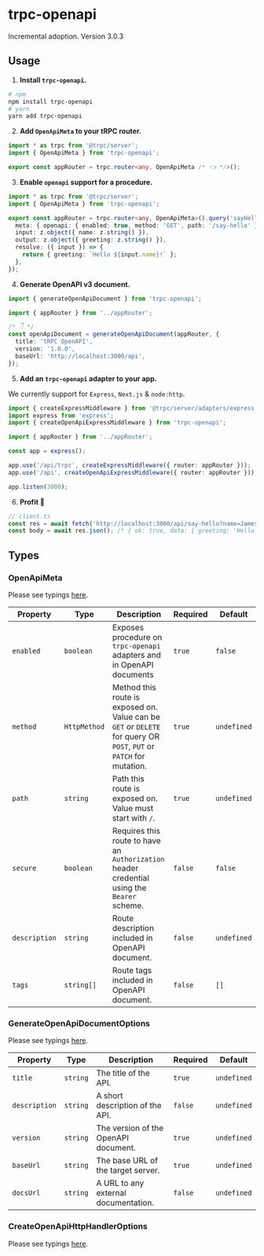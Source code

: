 # trpc-openapi

Incremental adoption. Version 3.0.3

## Usage

1. **Install `trpc-openapi`.**

```bash
# npm
npm install trpc-openapi
# yarn
yarn add trpc-openapi
```

2. **Add `OpenApiMeta` to your tRPC router.**

```typescript
import * as trpc from '@trpc/server';
import { OpenApiMeta } from 'trpc-openapi';

export const appRouter = trpc.router<any, OpenApiMeta /* 👈 */>();
```

3. **Enable `openapi` support for a procedure.**

```typescript
import * as trpc from '@trpc/server';
import { OpenApiMeta } from 'trpc-openapi';

export const appRouter = trpc.router<any, OpenApiMeta>().query('sayHello', {
  meta: { openapi: { enabled: true, method: 'GET', path: '/say-hello' } /* 👈 */ },
  input: z.object({ name: z.string() }),
  output: z.object({ greeting: z.string() }),
  resolve: ({ input }) => {
    return { greeting: `Hello ${input.name}!` };
  },
});
```

4. **Generate OpenAPI v3 document.**

```typescript
import { generateOpenApiDocument } from 'trpc-openapi';

import { appRouter } from '../appRouter';

/* 👇 */
const openApiDocument = generateOpenApiDocument(appRouter, {
  title: 'tRPC OpenAPI',
  version: '1.0.0',
  baseUrl: 'http://localhost:3000/api',
});
```

5. **Add an `trpc-openapi` adapter to your app.**

We currently support for `Express`, `Next.js` & `node:http`.

```typescript
import { createExpressMiddleware } from '@trpc/server/adapters/express';
import express from 'express';
import { createOpenApiExpressMiddleware } from 'trpc-openapi';

import { appRouter } from '../appRouter';

const app = express();

app.use('/api/trpc', createExpressMiddleware({ router: appRouter }));
app.use('/api', createOpenApiExpressMiddleware({ router: appRouter })); /* 👈 */

app.listen(3000);
```

6. **Profit 🤑**

```typescript
// client.ts
const res = await fetch('http://localhost:3000/api/say-hello?name=James', { method: 'GET' });
const body = await res.json(); /* { ok: true, data: { greeting: 'Hello James!' } } */
```

## Types

### OpenApiMeta

Please see typings [here](https://github.com/jlalmes/trpc-openapi/blob/master/src/types.ts).

| Property      | Type         | Description                                                                                                         | Required | Default     |
| ------------- | ------------ | ------------------------------------------------------------------------------------------------------------------- | -------- | ----------- |
| `enabled`     | `boolean`    | Exposes procedure on `trpc-openapi` adapters and in OpenAPI documents                                               | `true`   | `false`     |
| `method`      | `HttpMethod` | Method this route is exposed on. Value can be `GET` or `DELETE` for query OR `POST`, `PUT` or `PATCH` for mutation. | `true`   | `undefined` |
| `path`        | `string`     | Path this route is exposed on. Value must start with `/`.                                                           | `true`   | `undefined` |
| `secure`      | `boolean`    | Requires this route to have an `Authorization` header credential using the `Bearer` scheme.                         | `false`  | `false`     |
| `description` | `string`     | Route description included in OpenAPI document.                                                                     | `false`  | `undefined` |
| `tags`        | `string[]`   | Route tags included in OpenAPI document.                                                                            | `false`  | `[]`        |

### GenerateOpenApiDocumentOptions

Please see typings [here](https://github.com/jlalmes/trpc-openapi/blob/master/src/generator/index.ts).

| Property      | Type     | Description                          | Required | Default     |
| ------------- | -------- | ------------------------------------ | -------- | ----------- |
| `title`       | `string` | The title of the API.                | `true`   | `undefined` |
| `description` | `string` | A short description of the API.      | `false`  | `undefined` |
| `version`     | `string` | The version of the OpenAPI document. | `true`   | `undefined` |
| `baseUrl`     | `string` | The base URL of the target server.   | `true`   | `undefined` |
| `docsUrl`     | `string` | A URL to any external documentation. | `false`  | `undefined` |

### CreateOpenApiHttpHandlerOptions

Please see typings [here](https://github.com/jlalmes/trpc-openapi/blob/master/src/adapters/node-http/core.ts).
